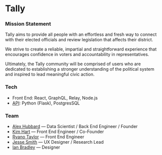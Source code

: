 # Tally

### Mission Statement
Tally aims to provide all people with an effortless and fresh way to connect with their elected officials and review legislation that affects their district.

We strive to create a reliable, impartial and straightforward experience that encourages confidence in voters and accountability in representatives. 

Ultimately, the Tally community will be comprised of users who are dedicated to establishing a stronger understanding of the political system and inspired to lead meaningful civic action.

### Tech
* Front End: React, GraphQL, Relay, Node.js
* [API](https://github.com/alexhubbard89/reps_app): Python (Flask), PostgresSQL

### Team

* [Alex Hubbard](https://github.com/alexhubbard89) — Data Scientist / Back End Engineer / Founder
* [Kim Hart](https://github.com/kimhart) — Front End Engineer / Co-Founder
* [Ryano Taylor](https://github.com/ryanosaur) — Front End Engineer
* [Jesse Smith](https://JesseLNSmith.com) — UX Designer / Research Lead
* [Ian Bradley](http://ianbradley.tv/) — Designer